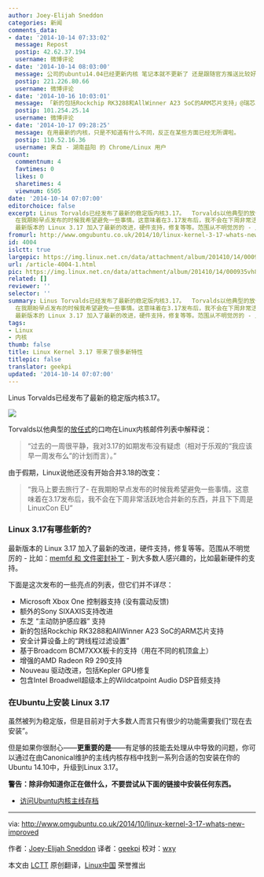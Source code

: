 ```yaml
---
author: Joey-Elijah Sneddon
categories: 新闻
comments_data:
- date: '2014-10-14 07:33:02'
  message: Repost
  postip: 42.62.37.194
  username: 微博评论
- date: '2014-10-14 08:03:00'
  message: 公司的ubuntu14.04已经更新内核 笔记本就不更新了 还是跟随官方推送比较好
  postip: 221.226.80.66
  username: 微博评论
- date: '2014-10-16 10:03:01'
  message: 「新的包括Rockchip RK3288和AllWinner A23 SoC的ARM芯片支持」@瑞芯-Rockchip
  postip: 101.254.25.14
  username: 微博评论
- date: '2014-10-17 09:28:25'
  message: 在用最新的内核，只是不知道有什么不同，反正在某些方面已经无所谓啦。
  postip: 110.52.16.36
  username: 来自 - 湖南益阳 的 Chrome/Linux 用户
count:
  commentnum: 4
  favtimes: 0
  likes: 0
  sharetimes: 4
  viewnum: 6505
date: '2014-10-14 07:07:00'
editorchoice: false
excerpt: Linus Torvalds已经发布了最新的稳定版内核3.17。  Torvalds以他典型的放任式的口吻在Linux内核邮件列表中解释说：  过去的一周很平静，我对3.17的如期发布没有疑虑（相对于乐观的我应该早一周发布么的计划而言）。  由于假期，Linux说他还没有开始合并3.18的改变：  我马上要去旅行了-
  在我期盼早点发布的时候我希望避免一些事情。这意味着在3.17发布后，我不会在下周非常活跃地合并新的东西，并且下下周是LinuxCon EU  Linux 3.17有哪些新的?
  最新版本的 Linux 3.17 加入了最新的改进，硬件支持，修复等等。范围从不明觉厉的 - 比如：me
fromurl: http://www.omgubuntu.co.uk/2014/10/linux-kernel-3-17-whats-new-improved
id: 4004
islctt: true
largepic: https://img.linux.net.cn/data/attachment/album/201410/14/000935vh874dq4r9s4hll6.jpg
url: /article-4004-1.html
pic: https://img.linux.net.cn/data/attachment/album/201410/14/000935vh874dq4r9s4hll6.jpg.thumb.jpg
related: []
reviewer: ''
selector: ''
summary: Linus Torvalds已经发布了最新的稳定版内核3.17。  Torvalds以他典型的放任式的口吻在Linux内核邮件列表中解释说：  过去的一周很平静，我对3.17的如期发布没有疑虑（相对于乐观的我应该早一周发布么的计划而言）。  由于假期，Linux说他还没有开始合并3.18的改变：  我马上要去旅行了-
  在我期盼早点发布的时候我希望避免一些事情。这意味着在3.17发布后，我不会在下周非常活跃地合并新的东西，并且下下周是LinuxCon EU  Linux 3.17有哪些新的?
  最新版本的 Linux 3.17 加入了最新的改进，硬件支持，修复等等。范围从不明觉厉的 - 比如：me
tags:
- Linux
- 内核
thumb: false
title: Linux Kernel 3.17 带来了很多新特性
titlepic: false
translator: geekpi
updated: '2014-10-14 07:07:00'
---
```


Linus Torvalds已经发布了最新的稳定版内核3.17。


![](/data/attachment/album/201410/14/000935vh874dq4r9s4hll6.jpg)


Torvalds以他典型的[放任式](http://lkml.iu.edu/hypermail/linux/kernel/1410.0/02818.html)的口吻在Linux内核邮件列表中解释说：



> 
> “过去的一周很平静，我对3.17的如期发布没有疑虑（相对于乐观的“我应该早一周发布么”的计划而言）。”
> 
> 
> 


由于假期，Linux说他还没有开始合并3.18的改变：



> 
> “我马上要去旅行了- 在我期盼早点发布的时候我希望避免一些事情。这意味着在3.17发布后，我不会在下周非常活跃地合并新的东西，并且下下周是LinuxCon EU”
> 
> 
> 


### Linux 3.17有哪些新的?


最新版本的 Linux 3.17 加入了最新的改进，硬件支持，修复等等。范围从不明觉厉的 - 比如：[memfd 和 文件密封补丁](http://lwn.net/Articles/607627/) - 到大多数人感兴趣的，比如最新硬件的支持。


下面是这次发布的一些亮点的列表，但它们并不详尽：


* Microsoft Xbox One 控制器支持 (没有震动反馈)
* 额外的Sony SIXAXIS支持改进
* 东芝 “主动防护感应器” 支持
* 新的包括Rockchip RK3288和AllWinner A23 SoC的ARM芯片支持
* 安全计算设备上的“跨线程过滤设置”
* 基于Broadcom BCM7XXX板卡的支持（用在不同的机顶盒上）
* 增强的AMD Radeon R9 290支持
* Nouveau 驱动改进，包括Kepler GPU修复
* 包含Intel Broadwell超级本上的Wildcatpoint Audio DSP音频支持


### 在Ubuntu上安装 Linux 3.17


虽然被列为稳定版，但是目前对于大多数人而言只有很少的功能需要我们“现在去安装”。


但是如果你很耐心——**更重要的是**——有足够的技能去处理从中导致的问题，你可以通过在由Canonical维护的主线内核存档中找到一系列合适的包安装在你的Ubuntu 14.10中，升级到Linux 3.17。


**警告：除非你知道你正在做什么，不要尝试从下面的链接中安装任何东西。**


* [访问Ubuntu内核主线存档](http://kernel.ubuntu.com/%7Ekernel-ppa/mainline/?C=N;O=D)




---


via: <http://www.omgubuntu.co.uk/2014/10/linux-kernel-3-17-whats-new-improved>


作者：[Joey-Elijah Sneddon](https://plus.google.com/117485690627814051450/?rel=author) 译者：[geekpi](https://github.com/geekpi) 校对：[wxy](https://github.com/wxy)


本文由 [LCTT](https://github.com/LCTT/TranslateProject) 原创翻译，[Linux中国](http://linux.cn/) 荣誉推出